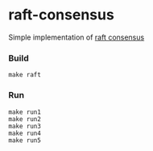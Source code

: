 # raft-consensus
Simple implementation of [raft consensus]("https://raft.github.io/")
### Build
```
make raft
```
### Run
```
make run1
make run2
make run3
make run4
make run5
```